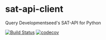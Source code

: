 # sat-api-client
Query Developmentseed's SAT-API for Python

[![Build Status](https://travis-ci.org/DHI-GRAS/sat-api-client.svg?branch=master)](https://travis-ci.org/DHI-GRAS/sat-api-client)
[![codecov](https://codecov.io/gh/DHI-GRAS/sat-api-client/branch/master/graph/badge.svg)](https://codecov.io/gh/DHI-GRAS/sat-api-client)
